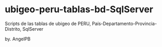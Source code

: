 # ubigeo-peru-tablas-bd-SqlServer
Scripts de las tablas de ubigeo de PERU, País-Departamento-Provincia-Distrito, SqlServer

by. AngelPB
